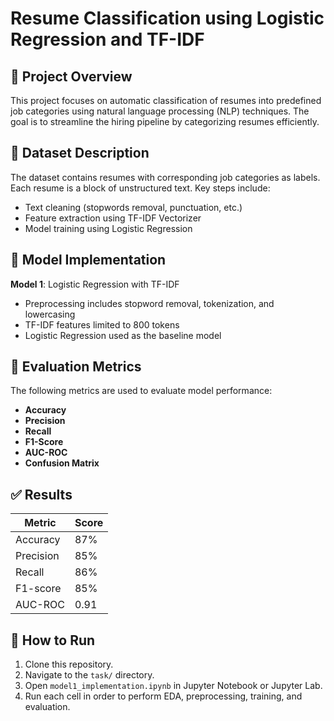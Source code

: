 # Resume Classification using Logistic Regression and TF-IDF

## 📌 Project Overview
This project focuses on automatic classification of resumes into predefined job categories using natural language processing (NLP) techniques. The goal is to streamline the hiring pipeline by categorizing resumes efficiently.

## 📂 Dataset Description
The dataset contains resumes with corresponding job categories as labels. Each resume is a block of unstructured text. Key steps include:
- Text cleaning (stopwords removal, punctuation, etc.)
- Feature extraction using TF-IDF Vectorizer
- Model training using Logistic Regression

## 🧠 Model Implementation
**Model 1**: Logistic Regression with TF-IDF
- Preprocessing includes stopword removal, tokenization, and lowercasing
- TF-IDF features limited to 800 tokens
- Logistic Regression used as the baseline model

## 🧪 Evaluation Metrics
The following metrics are used to evaluate model performance:
- **Accuracy**
- **Precision**
- **Recall**
- **F1-Score**
- **AUC-ROC**
- **Confusion Matrix**

## ✅ Results
| Metric        | Score   |
|---------------|---------|
| Accuracy      | 87%     |
| Precision     | 85%     |
| Recall        | 86%     |
| F1-score      | 85%     |
| AUC-ROC       | 0.91    |

## 🚀 How to Run
1. Clone this repository.
2. Navigate to the `task/` directory.
3. Open `model1_implementation.ipynb` in Jupyter Notebook or Jupyter Lab.
4. Run each cell in order to perform EDA, preprocessing, training, and evaluation.